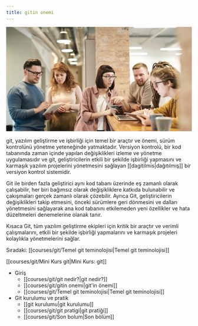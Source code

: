 ```yaml
---
title: gitin onemi
---
```



![geliştiriciler](courses/git/devs.jpg)

git, yazılım geliştirme ve işbirliği için temel bir araçtır ve önemi, sürüm kontrolünü yönetme yeteneğinde yatmaktadır. Versiyon kontrolü, bir kod tabanında zaman içinde yapılan değişiklikleri izleme ve yönetme uygulamasıdır ve git, geliştiricilerin etkili bir şekilde işbirliği yapmasını ve karmaşık yazılım projelerini yönetmesini sağlayan [[dagitilmis|dağıtılmış]] bir versiyon kontrol sistemidir.

Git ile birden fazla geliştirici aynı kod tabanı üzerinde eş zamanlı olarak çalışabilir, her biri bağımsız olarak değişikliklere katkıda bulunabilir ve çakışmaları gerçek zamanlı olarak çözebilir. Ayrıca Git, geliştiricilerin değişiklikleri takip etmesini, önceki sürümlere geri dönmesini ve dalları yönetmesini sağlayarak ana kod tabanını etkilemeden yeni özellikler ve hata düzeltmeleri denemelerine olanak tanır.

Kısaca Git, tüm yazılım geliştirme ekipleri için kritik bir araçtır ve verimli çalışmalarını, etkili bir şekilde işbirliği yapmalarını ve karmaşık projeleri kolaylıkla yönetmelerini sağlar.

Sıradaki: [[courses/git/Temel git teminolojisi|Temel git teminolojisi]]

[[courses/git/Mini Kurs git|Mini Kurs: git]]
* Giriş
	- [[courses/git/git nedir?|git nedir?]]
	* [[courses/git/gitin onemi|git'in önemi]]
	 * [[courses/git/Temel git teminolojisi|Temel git teminolojisi]]
 * Git kurulumu ve pratik
	 * [[git kurulumu|git kurulumu]]
	 * [[courses/git/git pratigi|git pratiği]]
	 * [[courses/git/Son bolum|Son bölüm]]


